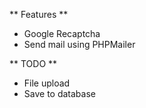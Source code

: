 ** Features **
* Google Recaptcha
* Send mail using PHPMailer

** TODO **  
* File upload
* Save to database
